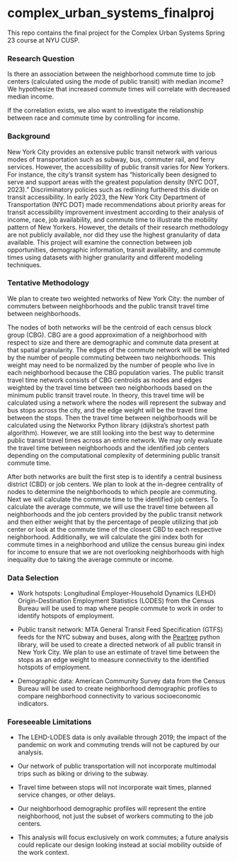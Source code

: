 # complex_urban_systems_finalproj

This repo contains the final project for the Complex Urban Systems Spring 23 course at NYU CUSP.

### Research Question

Is there an association between the neighborhood commute time to job centers (calculated using the mode of public transit) with median income?  We hypothesize that increased commute times will correlate with decreased median income. 

If the correlation exists, we also want to investigate the relationship between race and commute time by controlling for income.


### Background

New York City provides an extensive public transit network with various modes of transportation such as subway, bus, commuter rail, and ferry services. However, the accessibility of public transit varies for New Yorkers. For instance, the city’s transit system has “historically been designed to serve and support areas with the greatest population density (NYC DOT, 2023).” Discriminatory policies such as redlining furthered this divide on transit accessibility. In early 2023, the New York City Department of Transportation (NYC DOT) made recommendations about priority areas for transit accessibility improvement investment according to their analysis of income, race, job availability, and commute time to illustrate the mobility pattern of New Yorkers. However, the details of their research methodology are not publicly available, nor did they use the highest granularity of data available. This project will examine the connection between job opportunities, demographic information, transit availability, and commute times using datasets with higher granularity and different modeling techniques. 

### Tentative Methodology

We plan to create two weighted networks of New York City: the number of commuters between neighborhoods and the public transit travel time between neighborhoods. 

The nodes of both networks will be the centroid of each census block group (CBG). CBG are a good approximation of a neighborhood with respect to size and there are demographic and commute data present at that spatial granularity. The edges of the commute network will be weighted by the number of people commuting between two neighborhoods. This weight may need to be normalized by the number of people who live in each neighborhood because the CBG population varies. The public transit travel time network consists of CBG centroids as nodes and edges weighted by the travel time between two neighborhoods based on the minimum public transit travel route. In theory, this travel time will be calculated using a network where the nodes will represent the subway and bus stops across the city, and the edge weight will be the travel time between the stops. Then the travel time between neighborhoods will be calculated using the Networkx Python library (dijkstra’s shortest path algorithm). However, we are still looking into the best way to determine public transit travel times across an entire network. We may only evaluate the travel time between neighborhoods and the identified job centers depending on the computational complexity of determining public transit commute time.

After both networks are built the first step is to identify a central business district (CBD) or job centers. We plan to look at the in-degree centrality of nodes to determine the neighborhoods to which people are commuting. Next we will calculate the commute time to the identified job centers. To calculate the average commute, we will use the travel time between all neighborhoods and the job centers provided by the public transit network and then either weight that by the percentage of people utilizing that job center or look at the commute time of the closest CBD to each respective neighborhood. Additionally, we will calculate the gini index both for commute times in a neighborhood and utilize the census bureau gini index for income to ensure that we are not overlooking neighborhoods with high inequality due to taking the average commute or income. 

### Data Selection 

* Work hotspots: Longitudinal Employer-Household Dynamics (LEHD) Origin-Destination Employment Statistics (LODES) from the Census Bureau will be used to map where people commute to work in order to identify hotspots of employment. 
 
* Public transit network: MTA General Transit Feed Specification (GTFS) feeds for the NYC subway and buses, along with the [Peartree](https://github.com/kuanb/peartree) python library, will be used to create a directed network of all public transit in New York City. We plan to use an estimate of travel time between the stops as an edge weight to measure connectivity to the identified hotspots of employment.

* Demographic data: American Community Survey data from the Census Bureau will be used to create neighborhood demographic profiles to compare neighborhood connectivity to various socioeconomic indicators.  

### Foreseeable Limitations 

* The LEHD-LODES data is only available through 2019; the impact of the pandemic on work and commuting trends will not be captured by our analysis. 

* Our network of public transportation will not incorporate multimodal trips such as biking or driving to the subway. 

* Travel time between stops will not incorporate wait times, planned service changes, or other delays. 

* Our neighborhood demographic profiles will represent the entire neighborhood, not just the subset of workers commuting to the job centers. 

* This analysis will focus exclusively on work commutes; a future analysis could replicate our design looking instead at social mobility outside of the work context. 

